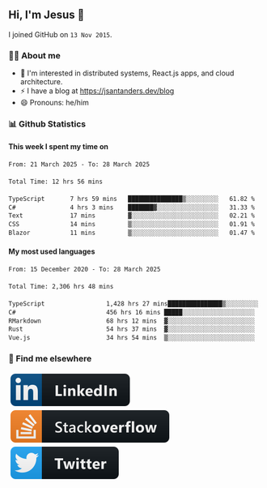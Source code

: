 ## Hi, I'm Jesus 👋

I joined GitHub on `13 Nov 2015`.

<!-- Talking about you -->

### 👨‍💻 About me

- 👦 I'm interested in distributed systems, React.js apps, and cloud architecture.
- ⚡️ I have a blog at <https://jsantanders.dev/blog>
- 😄 Pronouns: he/him

### 📊 Github Statistics

#### This week I spent my time on

<!--START_SECTION:weekly-->

```txt
From: 21 March 2025 - To: 28 March 2025

Total Time: 12 hrs 56 mins

TypeScript       7 hrs 59 mins   ███████████████▒░░░░░░░░░   61.82 %
C#               4 hrs 3 mins    ███████▓░░░░░░░░░░░░░░░░░   31.33 %
Text             17 mins         ▓░░░░░░░░░░░░░░░░░░░░░░░░   02.21 %
CSS              14 mins         ▒░░░░░░░░░░░░░░░░░░░░░░░░   01.91 %
Blazor           11 mins         ▒░░░░░░░░░░░░░░░░░░░░░░░░   01.47 %
```

<!--END_SECTION:weekly-->

#### My most used languages

<!--START_SECTION:alltime-->

```txt
From: 15 December 2020 - To: 28 March 2025

Total Time: 2,306 hrs 48 mins

TypeScript                 1,428 hrs 27 mins███████████████▒░░░░░░░░░   61.92 %
C#                         456 hrs 16 mins █████░░░░░░░░░░░░░░░░░░░░   19.78 %
RMarkdown                  68 hrs 12 mins  ▓░░░░░░░░░░░░░░░░░░░░░░░░   02.96 %
Rust                       54 hrs 37 mins  ▓░░░░░░░░░░░░░░░░░░░░░░░░   02.37 %
Vue.js                     34 hrs 54 mins  ▒░░░░░░░░░░░░░░░░░░░░░░░░   01.51 %
```

<!--END_SECTION:alltime-->

### 📢 Find me elsewhere

<p>
  <a target="_blank" href="https://linkedin.com/in/jsantanders">
    <img src="https://github.com/jsantanders/jsantanders/blob/master/img/linkedin.svg" alt="LinkedIn" style="vertical-align:top; margin:4px">
  </a>
  
  <a target="_blank" href="https://stackoverflow.com/users/7318331/jesus-santander">
    <img src="https://github.com/jsantanders/jsantanders/blob/master/img/stackoverflow.svg" alt="StackOverflow" style="vertical-align:top; margin:4px">
  </a>
  
  <a target="_blank" href="http://twitter.com/jsantanders">
    <img src="https://github.com/jsantanders/jsantanders/blob/master/img/twitter.svg" alt="Twitter" style="vertical-align:top; margin:4px">
  </a>
</p>
